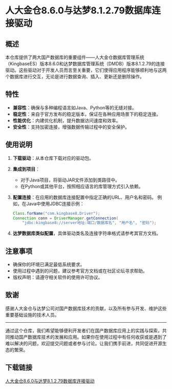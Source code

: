 # 人大金仓8.6.0与达梦8.1.2.79数据库连接驱动

## 概述

本仓库提供了两大国产数据库的重要组件——人大金仓数据库管理系统（KingbaseES）版本8.6.0和达梦数据库管理系统（DMDB）版本8.1.2.79的连接驱动。这些驱动对于开发人员而言至关重要，它们使得应用程序能够顺利地与这两个数据库进行交互，无论是进行数据查询、插入、更新还是删除操作。

## 特性

- **兼容性**：确保与多种编程语言如Java、Python等的无缝对接。
- **稳定性**：来自于官方发布的稳定版本，保证在各种应用场景下的稳定连接。
- **性能优化**：内建优化机制，提升数据访问速度和效率。
- **安全性**：支持加密连接，增强数据传输过程中的安全保护。

## 使用说明

1. **下载驱动**：从本仓库下载对应的驱动包。
2. **集成到项目**：
   - 对于Java项目，将驱动JAR文件添加到类路径中。
   - 在Python或其他平台，按照相应语言的库管理方式引入依赖。
3. **配置连接**：在应用的数据库连接配置中指定正确的URL、用户名和密码。
   例如，在Java中使用JDBC连接示例：
   ```java
   Class.forName("com.kingbase8.Driver");
   Connection conn = DriverManager.getConnection(
       "jdbc:kingbase8://server地址:端口/数据库名", "用户名", "密码");
   ```

4. **达梦数据库类似配置**，具体驱动类名及连接字符串格式请参考其官方文档。

## 注意事项

- 确保你的环境已满足最低系统要求。
- 使用过程中遇到的问题，建议参考官方文档或在社区论坛寻求帮助。
- 版权声明：请遵守相关软件的使用许可协议。

## 致谢

感谢人大金仓与达梦公司对国产数据库技术的贡献，以及所有参与开发、维护这些重要基础设施的技术人员。

---

通过这个仓库，我们希望能够便利开发者们在国产数据库应用上的实践与探索，共同推动国产数据库技术的发展和应用。如果你在使用过程中有任何收获或是遇到了难以解决的问题，欢迎提交问题或者参与讨论。让我们携手前进，共同促进开源生态的繁荣。

## 下载链接

[人大金仓8.6.0与达梦8.1.2.79数据库连接驱动](https://pan.quark.cn/s/b9805a39f99e)